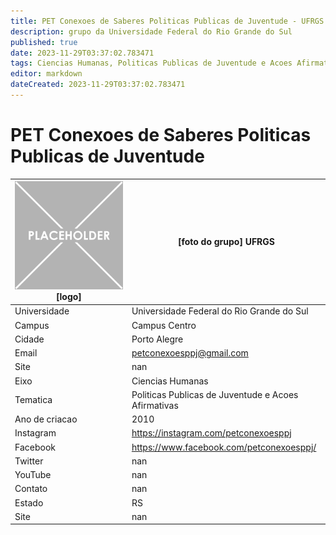 ```yaml
---
title: PET Conexoes de Saberes Politicas Publicas de Juventude - UFRGS
description: grupo da Universidade Federal do Rio Grande do Sul
published: true
date: 2023-11-29T03:37:02.783471
tags: Ciencias Humanas, Politicas Publicas de Juventude e Acoes Afirmativas
editor: markdown
dateCreated: 2023-11-29T03:37:02.783471
---
```


# PET Conexoes de Saberes Politicas Publicas de Juventude


| ![placeholder.png](/placeholder.png) [logo] | [foto do grupo] UFRGS         |
| ------------------------------------------- | ------------------------------------------------- |
| Universidade                                | Universidade Federal do Rio Grande do Sul      |
| Campus                                      | Campus Centro            |
| Cidade                                      | Porto Alegre             |
| Email                                       | petconexoesppj@gmail.com             |
| Site                                        | nan              |
| Eixo                                        | Ciencias Humanas              |
| Tematica                                    | Politicas Publicas de Juventude e Acoes Afirmativas          |
| Ano de criacao                              | 2010        |
| Instagram                                   | https://instagram.com/petconexoesppj         |
| Facebook                                    | https://www.facebook.com/petconexoesppj/          |
| Twitter                                     | nan           |
| YouTube                                     | nan           |
| Contato                                     | nan         |
| Estado                                      |  RS            |
| Site                                        | nan |
